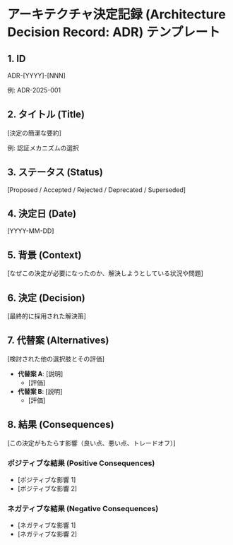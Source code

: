 # アーキテクチャ決定記録 (Architecture Decision Record: ADR) テンプレート

## 1. ID

ADR-[YYYY]-[NNN]

例: ADR-2025-001

## 2. タイトル (Title)

[決定の簡潔な要約]

例: 認証メカニズムの選択

## 3. ステータス (Status)

[Proposed / Accepted / Rejected / Deprecated / Superseded]

## 4. 決定日 (Date)

[YYYY-MM-DD]

## 5. 背景 (Context)

[なぜこの決定が必要になったのか、解決しようとしている状況や問題]

## 6. 決定 (Decision)

[最終的に採用された解決策]

## 7. 代替案 (Alternatives)

[検討された他の選択肢とその評価]

- **代替案 A**: [説明]
  - [評価]
- **代替案 B**: [説明]
  - [評価]

## 8. 結果 (Consequences)

[この決定がもたらす影響（良い点、悪い点、トレードオフ）]

### ポジティブな結果 (Positive Consequences)

- [ポジティブな影響 1]
- [ポジティブな影響 2]

### ネガティブな結果 (Negative Consequences)

- [ネガティブな影響 1]
- [ネガティブな影響 2]
